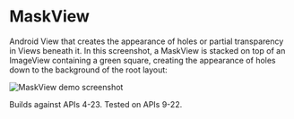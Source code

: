 # MaskView
Android View that creates the appearance of holes or partial transparency in Views beneath it.  In this screenshot, a MaskView is stacked on top of an ImageView containing a green square, creating the appearance of holes down to the background of the root layout:

![MaskView demo screenshot](http://chalcodes.com/wiki/images/7/73/MaskViewDemo.png)

Builds against APIs 4-23.  Tested on APIs 9-22.
